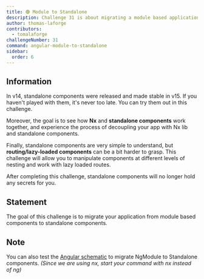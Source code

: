 ```yaml
---
title: 🟢 Module to Standalone
description: Challenge 31 is about migrating a module based application to a standalone application.
author: thomas-laforge
contributors:
  - tomalaforge
challengeNumber: 31
command: angular-module-to-standalone
sidebar:
  order: 6
---
```


## Information

In v14, standalone components were released and made stable in v15. If you haven't played with them, it's never too late. You can try them out in this challenge.

Moreover, the goal is to see how **Nx** and **standalone components** work together, and experience the process of decoupling your app with Nx lib and standalone components.

Finally, standalone components are very simple to understand, but **routing/lazy-loaded components** can be a bit harder to grasp. This challenge will allow you to manipulate components at different levels of nesting and work with lazy loaded routes.

After completing this challenge, standalone components will no longer hold any secrets for you.

## Statement

The goal of this challenge is to migrate your application from module based components to standalone components.

## Note

You can also test the [Angular schematic](https://angular.io/guide/standalone-migration) to migrate NgModule to Standalone components. _(Since we are using nx, start your command with nx instead of ng)_
